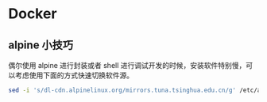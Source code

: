 # Docker

## alpine 小技巧

偶尔使用 alpine 进行封装或者 shell 进行调试开发的时候，安装软件特别慢，可以考虑使用下面的方式快速切换软件源。

```bash
sed -i 's/dl-cdn.alpinelinux.org/mirrors.tuna.tsinghua.edu.cn/g' /etc/apk/repositories
```